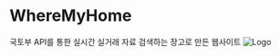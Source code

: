 # WhereMyHome
국토부 API를 통한 실시간 실거래 자료 검색하는 장고로 만든 웹사이트
<img src="https://github.com/kullot/WhereMyHome/blob/main/ppt_img/%ED%94%84%EB%A1%9C%EC%A0%9D%ED%8A%B8-5%EC%A1%B0_1.jpg?raw=true" alt="Logo">
